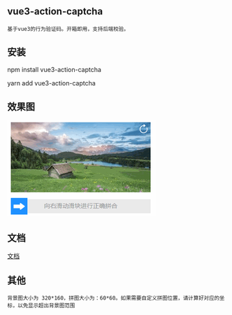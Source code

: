 
## vue3-action-captcha
`基于vue3的行为验证码。开箱即用，支持后端校验。`



## 安装

npm install vue3-action-captcha

yarn add vue3-action-captcha

## 效果图

![App Screenshot](https://raw.githubusercontent.com/zxiaogong/vue3-action-captcha/feature/designsketch.gif)

## 文档

[文档](https://zxiaogong.github.io/vue3-action-captcha/)

## 其他
 `背景图大小为 320*160，拼图大小为：60*60。如果需要自定义拼图位置，请计算好对应的坐标，以免显示超出背景图范围`


